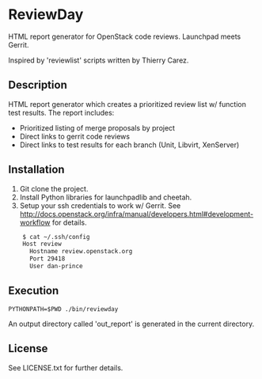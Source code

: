 # ReviewDay

HTML report generator for OpenStack code reviews. Launchpad meets Gerrit.

Inspired by 'reviewlist' scripts written by Thierry Carez.

## Description

HTML report generator which creates a prioritized review list w/ function test results. The report includes:

* Prioritized listing of merge proposals by project
* Direct links to gerrit code reviews
* Direct links to test results for each branch (Unit, Libvirt, XenServer)

## Installation

1. Git clone the project.
2. Install Python libraries for launchpadlib and cheetah.
3. Setup your ssh credentials to work w/ Gerrit. See http://docs.openstack.org/infra/manual/developers.html#development-workflow for details.

```bash
	$ cat ~/.ssh/config 
	Host review
	  Hostname review.openstack.org
	  Port 29418
	  User dan-prince
```


## Execution

	PYTHONPATH=$PWD ./bin/reviewday

An output directory called 'out_report' is generated in the current directory.

## License

See LICENSE.txt for further details.
